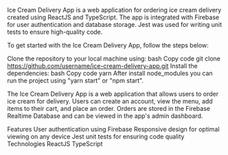 Ice Cream Delivery App is a web application for ordering ice cream delivery created using ReactJS and TypeScript. The app is integrated with Firebase for user authentication and database storage. Jest was used for writing unit tests to ensure high-quality code.

To get started with the Ice Cream Delivery App, follow the steps below:

Clone the repository to your local machine using:
bash
Copy code
git clone https://github.com/username/ice-cream-delivery-app.git
Install the dependencies:
bash
Copy code
yarn
After install node_modules you can run the project using "yarn start" or "npm start".

The Ice Cream Delivery App is a web application that allows users to order ice cream for delivery. Users can create an account, view the menu, add items to their cart, and place an order. Orders are stored in the Firebase Realtime Database and can be viewed in the app's admin dashboard.

Features
User authentication using Firebase
Responsive design for optimal viewing on any device
Jest unit tests for ensuring code quality
Technologies
ReactJS
TypeScript
